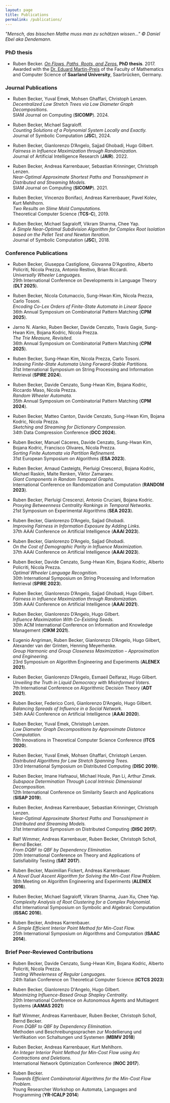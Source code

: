 ```yaml
---
layout: page
title: Publications
permalink: /publications/
---
```


*"Mensch, das bisschen Mathe muss man zu schätzen wissen..." &copy; Daniel Ebel aka Dendemann.*

### PhD thesis

* Ruben Becker. 
*[On Flows, Paths, Roots, and Zeros.](https://publikationen.sulb.uni-saarland.de/bitstream/20.500.11880/27162/1/thesis_revised.pdf)* 
**PhD thesis**. 2017.\
Awarded with the [Dr. Eduard Martin-Preis](https://www.unigesellschaft-saarland.de/eduard-martin-preis/preistraeger-2018-2019) of the Faculty of Mathematics and Computer Science of **Saarland University**, Saarbrücken, Germany.


### Journal Publications

* Ruben Becker, Yuval Emek, Mohsen Ghaffari, Christoph Lenzen.\
*Decentralized Low Stretch Trees via Low Diameter Graph Decompositions.*\
SIAM Journal on Computing (**SICOMP**). 2024.

* Ruben Becker, Michael Sagraloff.\
*Counting Solutions of a Polynomial System Locally and Exactly.*\
Journal of Symbolic Computation (**JSC**), 2024.

* Ruben Becker, Gianlorenzo D’Angelo, Sajjad Ghobadi, Hugo Gilbert.\
*Fairness in Influence Maximization through Randomization.*\
Journal of Artificial Intelligence Research (**JAIR**). 2022.

* Ruben Becker, Andreas Karrenbauer, Sebastian Krinninger, Christoph Lenzen.\
*Near-Optimal Approximate Shortest Paths and Transshipment in Distributed and Streaming Models.*\
SIAM Journal on Computing (**SICOMP**). 2021.

* Ruben Becker, Vincenzo Bonifaci, Andreas Karrenbauer, Pavel Kolev, Kurt Mehlhorn.\
*Two Results on Slime Mold Computations.*\
Theoretical Computer Science (**TCS-C**), 2019.

* Ruben Becker, Michael Sagraloff, Vikram Sharma, Chee Yap.\
*A Simple Near-Optimal Subdivision Algorithm for Complex Root Isolation based on the Pellet Test and Newton Iteration.*\
Journal of Symbolic Computation (**JSC**), 2018.


### Conference Publications

* Ruben Becker, Giuseppa Castiglione, Giovanna D'Agostino, Alberto Policriti, Nicola Prezza, Antonio Restivo, Brian Riccardi.\
*Universally Wheeler Languages.*\
29th International Conference on Developments in Language Theory (**DLT 2025**).

* Ruben Becker, Nicola Cotumaccio, Sung-Hwan Kim, Nicola Prezza, Carlo Tosoni.\
*Encoding Co-Lex Orders of Finite-State Automata in Linear Space*\
36th Annual Symposium on Combinatorial Pattern Matching (**CPM 2025**).

* Jarno N. Alanko, Ruben Becker, Davide Cenzato, Travis Gagie, Sung-Hwan Kim, Bojana Kodric, Nicola Prezza.\
*The Trie Measure, Revisited.*\
36th Annual Symposium on Combinatorial Pattern Matching (**CPM 2025**).

* Ruben Becker, Sung-Hwan Kim, Nicola Prezza, Carlo Tosoni.\
*Indexing Finite-State Automata Using Forward-Stable Partitions.*\
31st International Symposium on String Processing and Information Retrieval (**SPIRE 2024**).

* Ruben Becker, Davide Cenzato, Sung-Hwan Kim, Bojana Kodric, Riccardo Maso, Nicola Prezza.\
*Random Wheeler Automata.*\
35th Annual Symposium on Combinatorial Pattern Matching (**CPM 2024**).

* Ruben Becker, Matteo Canton, Davide Cenzato, Sung-Hwan Kim, Bojana Kodric, Nicola Prezza.\
*Sketching and Streaming for Dictionary Compression.*\
34th Data Compression Conference (**DCC 2024**).

* Ruben Becker, Manuel Cáceres, Davide Cenzato, Sung-Hwan Kim, Bojana Kodric, Francisco Olivares, Nicola Prezza.\
*Sorting Finite Automata via Partition Refinement.*\
31st European Symposium on Algorithms (**ESA 2023**).

* Ruben Becker, Arnaud Casteigts, Pierluigi Crescenzi, Bojana Kodric, Michael Raskin, Malte Renken, Viktor Zamaraev.\
*Giant Components in Random Temporal Graphs.*\
International Conference on Randomization and Computation (**RANDOM 2023**).

* Ruben Becker, Pierluigi Crescenzi, Antonio Cruciani, Bojana Kodric.\
*Proxying Betweenness Centrality Rankings in Temporal Networks.*\
21st Symposium on Experimental Algorithms (**SEA 2023**).

* Ruben Becker, Gianlorenzo D’Angelo, Sajjad Ghobadi.\
*Improving Fairness in Information Exposure by Adding Links.*\
37th AAAI Conference on Artificial Intelligence (**AAAI 2023**).

* Ruben Becker, Gianlorenzo D’Angelo, Sajjad Ghobadi.\
*On the Cost of Demographic Parity in Influence Maximization.*\
37th AAAI Conference on Artificial Intelligence (**AAAI 2023**).

* Ruben Becker, Davide Cenzato, Sung-Hwan Kim, Bojana Kodric, Alberto Policriti, Nicola Prezza.\
*Optimal Wheeler Language Recognition.*\
30th International Symposium on String Processing and Information Retrieval (**SPIRE 2023**).

* Ruben Becker, Gianlorenzo D’Angelo, Sajjad Ghobadi, Hugo Gilbert.\
*Fairness in Influence Maximization through Randomization.*\
35th AAAI Conference on Artificial Intelligence (**AAAI 2021**).

* Ruben Becker, Gianlorenzo D’Angelo, Hugo Gilbert.\
*Influence Maximization With Co-Existing Seeds.*\
30th ACM International Conference on Information and Knowledge Management (**CIKM 2021**).

* Eugenio Angriman, Ruben Becker, Gianlorenzo D’Angelo, Hugo Gilbert, Alexander van der Grinten, Henning Meyerhenke.\
*Group Harmonic and Group Closeness Maximization – Approximation and Engineering.* \
23rd Symposium on Algorithm Engineering and Experiments (**ALENEX 2021**).

* Ruben Becker, Gianlorenzo D’Angelo, Esmaeil Delfaraz, Hugo Gilbert. \
*Unveiling the Truth in Liquid Democracy with Misinformed Voters.* \
7th International Conference on Algorithmic Decision Theory (**ADT 2021**).

* Ruben Becker, Federico Coró, Gianlorenzo D’Angelo, Hugo Gilbert. \
*Balancing Spreads of Influence in a Social Network.* \
34th AAAI Conference on Artificial Intelligence (**AAAI 2020**).

* Ruben Becker, Yuval Emek, Christoph Lenzen. \
*Low Diameter Graph Decompositions by Approximate Distance Computation.*\
11th Innovations in Theoretical Computer Science Conference (**ITCS 2020**).

* Ruben Becker, Yuval Emek, Mohsen Ghaffari, Christoph Lenzen. \
*Distributed Algorithms for Low Stretch Spanning Trees.* \
33rd International Symposium on Distributed Computing (**DISC 2019**).

* Ruben Becker, Imane Hafnaoui, Michael Houle, Pan Li, Arthur Zimek. \
*Subspace Determination Through Local Intrinsic Dimensional Decomposition.*\
12th International Conference on Similarity Search and Applications (**SISAP 2019**).

* Ruben Becker, Andreas Karrenbauer, Sebastian Krinninger, Christoph Lenzen.\
*Near-Optimal Approximate Shortest Paths and Transshipment in Distributed and Streaming Models.*\
31st International Symposium on Distributed Computing (**DISC 2017**).

* Ralf Wimmer, Andreas Karrenbauer, Ruben Becker, Christoph Scholl, Bernd Becker. \
*From DQBF to QBF by Dependency Elimination.* \
20th International Conference on Theory and Applications of Satisfiability Testing (**SAT 2017**).

* Ruben Becker, Maximilian Fickert, Andreas Karrenbauer.\
*A Novel Dual Ascent Algorithm for Solving the Min-Cost Flow Problem.*\
18th Meeting on Algorithm Engineering and Experiments (**ALENEX 2016**).

* Ruben Becker, Michael Sagraloff, Vikram Sharma, Juan Xu, Chee Yap. \
*Complexity Analysis of Root Clustering for a Complex Polynomial.* \
41st International Symposium on Symbolic and Algebraic Computation (**ISSAC 2016**).

* Ruben Becker, Andreas Karrenbauer. \
*A Simple Efficient Interior Point Method for Min-Cost Flow.* \
25th International Symposium on Algorithms and Computation (**ISAAC 2014**).

### Brief Peer-Reviewed Contributions

* Ruben Becker, Davide Cenzato, Sung-Hwan Kim, Bojana Kodric, Alberto Policriti, Nicola Prezza.\
*Testing Wheelerness of Regular Languages.* \
24th Italian Conference on Theoretical Computer Science (**ICTCS 2023**)

* Ruben Becker, Gianlorenzo D'Angelo, Hugo Gilbert.\
*Maximizing Influence-Based Group Shapley Centrality.* \
20th International Conference on Autonomous Agents and Multiagent Systems (**AAMAS 2021**)

* Ralf Wimmer, Andreas Karrenbauer, Ruben Becker, Christoph Scholl, Bernd Becker.\
*From DQBF to QBF by Dependency Elimination.* \
Methoden und Beschreibungssprachen zur Modellierung und Verifikation von Schaltungen und Systemen (**MBMV 2018**)

* Ruben Becker, Andreas Karrenbauer, Kurt Mehlhorn.\
*An Integer Interior Point Method for Min-Cost Flow using Arc Contractions and Deletions.*\
International Network Optimization Conference (**INOC 2017**).

* Ruben Becker.\
*Towards Efficient Combinatorial Algorithms for the Min-Cost Flow Problem.* \
Young Researcher Workshop on Automata, Languages and Programming (**YR-ICALP 2014**)
